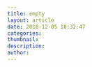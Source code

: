 ```yaml
---
title: empty
layout: article
date: 2018-12-05 18:32:47
categories:
thumbnail:
description:
author:
---
```


